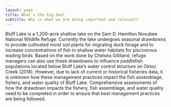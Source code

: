 ```yaml
---
layout: page
title: What's the big deal
subtitle: Why is what we are doing important and relevant?
---
```


Bluff Lake is a 1,200-acre shallow lake on the Sam D. Hamilton Noxubee 
National Wildlife Refuge. Currently the lake undergoes seasonal 
drawdowns to provide cultivated moist soil plants for migrating duck 
forage and to increase concentrations of fish in shallow water habitats 
for piscivorous wading birds. Based on the work done by Chelsea 
Gilliland, refuge managers can also use these drawdowns to influence 
paddlefish populations located below Bluff Lake’s water control 
structure on Oktoc Creek (2018). However, due to lack of current or 
historical fisheries data, it is unknown how these management practices 
impact the fish assemblage, fishery, and water quality of Bluff Lake. 
Comprehensive assessments of how the drawdown impacts the fishery, fish 
assemblage, and water quality need to be completed in order to ensure 
that best management practices are being followed. 


